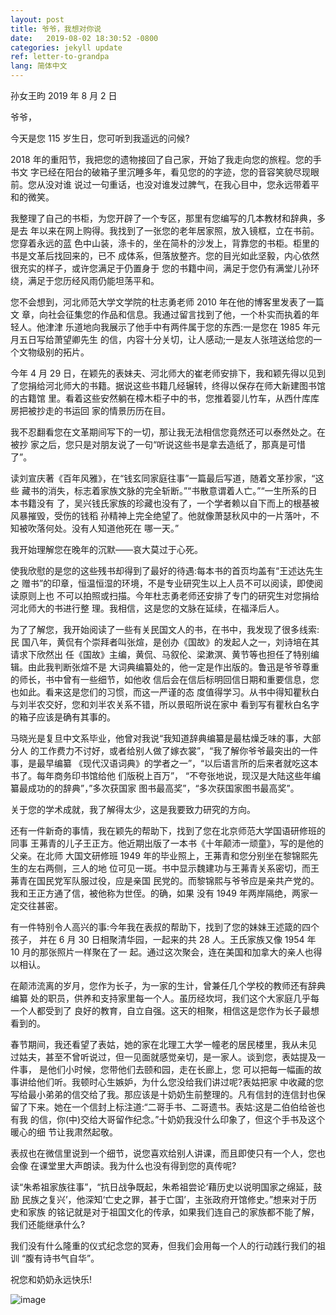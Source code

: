 ```yaml
---
layout: post
title: 爷爷，我想对你说
date:   2019-08-02 18:30:52 -0800
categories: jekyll update
ref: letter-to-grandpa
lang: 简体中文
---
```

孙女王昀 2019 年 8 月 2 日

爷爷，

今天是您 115 岁生日，您可听到我遥远的问候?

2018 年的重阳节，我把您的遗物接回了自己家，开始了我走向您的旅程。您的手书文
字已经在阳台的破箱子里沉睡多年，看见您的的字迹，您的音容笑貌尽现眼前。您从没对谁 说过一句重话，也没对谁发过脾气，在我心目中，您永远带着平和的微笑。

我整理了自己的书柜，为您开辟了一个专区，那里有您编写的几本教材和辞典，多是去 年以来在网上购得。我找到了一张您的老年居家照，放入镜框，立在书前。您穿着永远的蓝 色中山装，涤卡的，坐在简朴的沙发上，背靠您的书柜。柜里的书是文革后找回来的，已不 成体系，但落放整齐。您的目光如此坚毅，内心依然很充实的样子，或许您满足于仍置身于 您的书籍中间，满足于您仍有满堂儿孙环绕，满足于您历经风雨仍能坦荡平和。

您不会想到，河北师范大学文学院的杜志勇老师 2010 年在他的博客里发表了一篇文 章，向社会征集您的作品和信息。我通过留言找到了他，一个朴实而执着的年轻人。他津津 乐道地向我展示了他手中有两件属于您的东西:一是您在 1985 年元月五日写给萧望卿先生 的信，内容十分关切，让人感动;一是友人张瑄送给您的一个文物级别的拓片。

今年 4 月 29 日，在颖先的表妹夫、河北师大的崔老师安排下，我和颖先得以见到 了您捐给河北师大的书籍。据说这些书籍几经辗转，终得以保存在师大新建图书馆的古籍馆 里。看着这些安然躺在樟木柜子中的书，您推着婴儿竹车，从西什库库房把被抄走的书运回 家的情景历历在目。

我不忍翻看您在文革期间写下的一切，那让我无法相信您竟然还可以泰然处之。在被抄 家之后，您只是对朋友说了一句“听说这些书是拿去造纸了，那真是可惜了”。

读刘宣庆著《百年风雅》，在“钱玄同家庭往事”一篇最后写道，随着文革抄家，“这些
藏书的消失，标志着家族文脉的完全斩断。”“书散意谓着人亡。”“一生所系的日本书籍没有
 了，吴兴钱氏家族的珍藏也没有了，一个学者赖以自下而上的根基被风暴摧毁，受伤的钱稻 孙精神上完全绝望了。他就像萧瑟秋风中的一片落叶，不知被吹落何处。没有人知道他死在 哪一天。”

我开始理解您在晚年的沉默——哀大莫过于心死。

使我欣慰的是您的这些残书却得到了最好的待遇:每本书的首页均盖有“王述达先生之 赠书”的印章，恒温恒湿的环境，不是专业研究生以上人员不可以阅读，即使阅读原则上也 不可以拍照或扫描。今年杜志勇老师还安排了专门的研究生对您捐给河北师大的书进行整 理。我相信，这是您的文脉在延续，在福泽后人。

为了了解您，我开始阅读了一些有关民国文人的书，在书中，我发现了很多线索:民 国八年，黄侃有个崇拜者叫张煊，是创办《国故》的发起人之一，刘诗培在其请求下欣然出 任《国故》主编，黄侃、马叙伦、梁漱溟、黄节等也担任了特别编辑。由此我判断张煊不是 大词典编纂处的，他一定是作出版的。鲁迅是爷爷尊重的师长，书中曾有一些细节，如他收 信后会在信后标明回信日期和重要信息，您也如此。看来这是您们的习惯，而这一严谨的态 度值得学习。从书中得知瞿秋白与刘半农交好，您和刘半农关系不错，所以景昭所说在家中 看到写有瞿秋白名字的箱子应该是确有其事的。

马晓光是复旦中文系毕业，他曾对我说“我知道辞典编纂是最枯燥乏味的事，大部分人 的工作费力不讨好，或者给别人做了嫁衣裳”，“我了解你爷爷最突出的一件事，是最早编纂 《现代汉语词典》的学者之一”，“以后语言所的后来者就吃这本书了。每年商务印书馆给他 们版税上百万”， “不夸张地说，现汉是大陆这些年编纂最成功的的辞典”，”多次获国家 图书最高奖”，“多次获国家图书最高奖”。

关于您的学术成就，我了解得太少，这是我要致力研究的方向。

还有一件新奇的事情，我在颖先的帮助下，找到了您在北京师范大学国语研修班的同事
 王茀青的儿子王正方。他近期出版了一本书《十年颠沛一顽童》，写的是他的父亲。在北师 大国文研修班 1949 年的毕业照上，王茀青和您分别坐在黎锦熙先生的左右两侧，三人的地 位可见一斑。书中显示魏建功与王茀青关系密切，而王茀青在国民党军队服过役，应是亲国 民党的。而黎锦熙与爷爷应是亲共产党的。我和王正方通了信，被他称为世侄。的确，如果 没有 1949 年两岸隔绝，两家一定交往甚密。

有一件特别令人高兴的事:今年我在表叔的帮助下，找到了您的妹妹王述箴的四个孩子， 并在 6 月 30 日相聚清华园，一起来的共 28 人。王氏家族又像 1954 年 10 月的那张照片一样聚在了一 起。通过这次聚会，连在美国和加拿大的亲人也得以相认。

在颠沛流离的岁月，您作为长子，为一家的生计，曾兼任几个学校的教师还有辞典编纂 处的职员，供养和支持家里每一个人。虽历经坎坷，我们这个大家庭几乎每一个人都受到了 良好的教育，自立自强。这天的相聚，相信这是您作为长子最想看到的。

春节期间，我还看望了表姑，她的家在北理工大学一幢老的居民楼里，我从未见 过姑夫，甚至不曾听说过，但一见面就感觉亲切，是一家人。谈到您，表姑提及一件事，
是他们小时候，您带他们去颐和园，走在长廊上，您 可以把每一幅画的故事讲给他们听。我顿时心生嫉妒，为什么您没给我们讲过呢?表姑把家 中收藏的您写给最小弟弟的信交给了我。那应该是十奶奶生前整理的。凡有信封的连信封也保 留了下来。她在一个信封上标注道:“二哥手书、二哥遗书。表姑:这是二伯伯给爸也有我 的信，你(中)交给大哥留作纪念。”十奶奶我没什么印象了，但这个手书及这个暖心的细 节让我肃然起敬。

表叔也在微信里说到一个细节，说您喜欢给别人讲课，而且即使只有一个人，您也会像
 在课堂里大声朗读。我为什么也没有得到您的真传呢?

读“朱希祖家族往事”，“抗日战争既起，朱希祖尝论‘藉历史以说明国家之绵延，鼓励
民族之复兴’，他深知‘亡史之罪，甚于亡国’，主张政府开馆修史。”想来对于历史和家族 的铭记就是对于祖国文化的传承，如果我们连自己的家族都不能了解，我们还能继承什么?

我们没有什么隆重的仪式纪念您的冥寿，但我们会用每一个人的行动践行我们的祖训
“腹有诗书气自华”。

祝您和奶奶永远快乐!

![image](/assets/imgs/shuda_wang_old.png "王述达晚年在家中")

